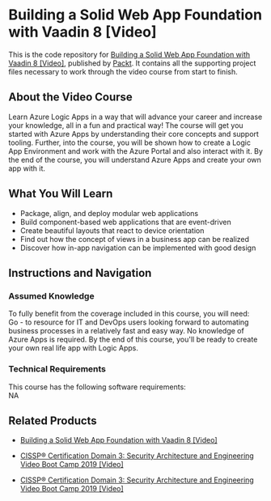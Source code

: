 # Building a Solid Web App Foundation with Vaadin 8 [Video]
This is the code repository for [Building a Solid Web App Foundation with Vaadin 8 [Video]](https://www.packtpub.com/application-development/building-solid-web-app-foundation-vaadin-8-video?utm_source=github&utm_medium=repository&utm_campaign=9781788294492), published by [Packt](https://www.packtpub.com/?utm_source=github). It contains all the supporting project files necessary to work through the video course from start to finish.
## About the Video Course
Learn Azure Logic Apps in a way that will advance your career and increase your knowledge, all in a fun and practical way! The course will get you started with Azure Apps by understanding their core concepts and support tooling. Further, into the course, you will be shown how to create a Logic App Environment and work with the Azure Portal and also interact with it. By the end of the course, you will understand Azure Apps and create your own app with it.	

<H2>What You Will Learn</H2>
<DIV class=book-info-will-learn-text>
<UL>
<LI>Package, align, and deploy modular web applications 
<LI>Build component-based web applications that are event-driven 
<LI>Create beautiful layouts that react to device orientation 
<LI>Find out how the concept of views in a business app can be realized 
<LI>Discover how in-app navigation can be implemented with good design </LI></UL></DIV>

## Instructions and Navigation
### Assumed Knowledge
To fully benefit from the coverage included in this course, you will need:<br/>
Go - to resource for IT and DevOps users looking forward to automating business processes in a relatively fast and easy way. No knowledge of Azure Apps is required. By the end of this course, you'll be ready to create your own real life app with Logic Apps.	
### Technical Requirements
This course has the following software requirements:<br/>
NA

## Related Products
* [Building a Solid Web App Foundation with Vaadin 8 [Video]](https://www.packtpub.com/application-development/building-solid-web-app-foundation-vaadin-8-video?utm_source=github&utm_medium=repository&utm_campaign=9781788294492)

* [CISSP®️ Certification Domain 3: Security Architecture and Engineering Video Boot Camp 2019 [Video]](https://www.packtpub.com/application-development/cissp-certification-domain-3-security-architecture-and-engineering-video?utm_source=github&utm_medium=repository&utm_campaign=9781838646080)

* [CISSP®️ Certification Domain 3: Security Architecture and Engineering Video Boot Camp 2019 [Video]](https://www.packtpub.com/application-development/cissp-certification-domain-3-security-architecture-and-engineering-video?utm_source=github&utm_medium=repository&utm_campaign=9781838646080)

